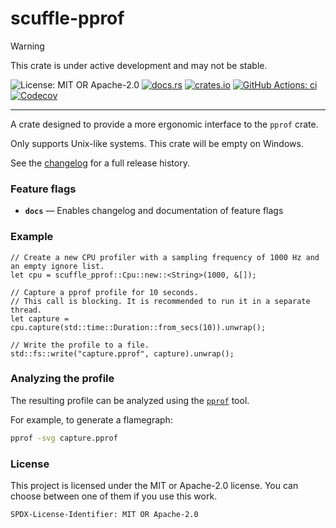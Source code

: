 <!-- cargo-sync-rdme title [[ -->
# scuffle-pprof
<!-- cargo-sync-rdme ]] -->

> [!WARNING]  
> This crate is under active development and may not be stable.

<!-- cargo-sync-rdme badge [[ -->
![License: MIT OR Apache-2.0](https://img.shields.io/crates/l/scuffle-pprof.svg?style=flat-square)
[![docs.rs](https://img.shields.io/docsrs/scuffle-pprof.svg?logo=docs.rs&style=flat-square)](https://docs.rs/scuffle-pprof)
[![crates.io](https://img.shields.io/crates/v/scuffle-pprof.svg?logo=rust&style=flat-square)](https://crates.io/crates/scuffle-pprof)
[![GitHub Actions: ci](https://img.shields.io/github/actions/workflow/status/scufflecloud/scuffle/ci.yaml.svg?label=ci&logo=github&style=flat-square)](https://github.com/scufflecloud/scuffle/actions/workflows/ci.yaml)
[![Codecov](https://img.shields.io/codecov/c/github/scufflecloud/scuffle.svg?label=codecov&logo=codecov&style=flat-square)](https://codecov.io/gh/scufflecloud/scuffle)
<!-- cargo-sync-rdme ]] -->

---

<!-- cargo-sync-rdme rustdoc [[ -->
A crate designed to provide a more ergonomic interface to the `pprof` crate.

Only supports Unix-like systems. This crate will be empty on Windows.

See the [changelog](./CHANGELOG.md) for a full release history.

### Feature flags

* **`docs`** —  Enables changelog and documentation of feature flags

### Example

````rust,no_run
// Create a new CPU profiler with a sampling frequency of 1000 Hz and an empty ignore list.
let cpu = scuffle_pprof::Cpu::new::<String>(1000, &[]);

// Capture a pprof profile for 10 seconds.
// This call is blocking. It is recommended to run it in a separate thread.
let capture = cpu.capture(std::time::Duration::from_secs(10)).unwrap();

// Write the profile to a file.
std::fs::write("capture.pprof", capture).unwrap();
````

### Analyzing the profile

The resulting profile can be analyzed using the [`pprof`](https://github.com/google/pprof) tool.

For example, to generate a flamegraph:

````sh
pprof -svg capture.pprof
````

### License

This project is licensed under the MIT or Apache-2.0 license.
You can choose between one of them if you use this work.

`SPDX-License-Identifier: MIT OR Apache-2.0`
<!-- cargo-sync-rdme ]] -->

